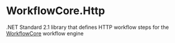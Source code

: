 # WorkflowCore.Http

.NET Standard 2.1 library that defines HTTP workflow steps for the [WorkflowCore](https://github.com/danielgerlag/workflow-core/) workflow engine
